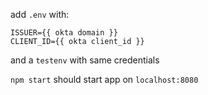 add `.env` with:

```
ISSUER={{ okta domain }}
CLIENT_ID={{ okta client_id }}
```

and a `testenv` with same credentials

`npm start` should start app on `localhost:8080`
